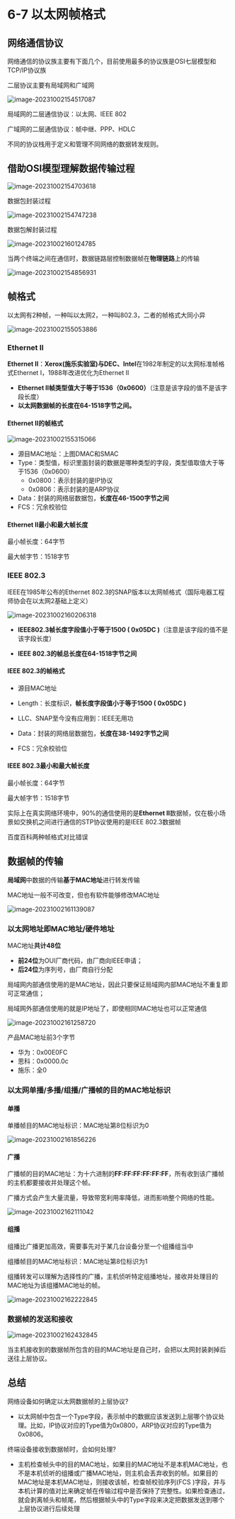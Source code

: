 # 6-7 以太网帧格式

## 网络通信协议

网络通信的协议族主要有下面几个，目前使用最多的协议族是OSI七层模型和TCP/IP协议族

二层协议主要有局域网和广域网

![image-20231002154517087](https://img.yatjay.top/md/image-20231002154517087.png)

局域网的二层通信协议：以太网、IEEE 802

广域网的二层通信协议：帧中继、PPP、HDLC

不同的协议栈用于定义和管理不同网络的数据转发规则。

## 借助OSI模型理解数据传输过程

![image-20231002154703618](https://img.yatjay.top/md/image-20231002154703618.png)

数据包封装过程

![image-20231002154747238](https://img.yatjay.top/md/image-20231002154747238.png)

数据包解封装过程

![image-20231002160124785](https://img.yatjay.top/md/image-20231002160124785.png)

当两个终端之间在通信时，数据链路层控制数据帧在**物理链路**上的传输

![image-20231002154856931](https://img.yatjay.top/md/image-20231002154856931.png)

## 帧格式

以太网有2种帧，一种叫以太网2，一种叫802.3，二者的帧格式大同小异

![image-20231002155053886](https://img.yatjay.top/md/image-20231002155053886.png)

### Ethernet Ⅱ

**Ethernet Ⅱ**：**Xerox(施乐实验室)与DEC、Intel**在1982年制定的以太网标准帧格式Ethernet Ⅰ，1988年改进优化为Ethernet Ⅱ

- **Ethernet Ⅱ帧类型值大于等于1536（0x0600）**（注意是该字段的值不是该字段长度）
- **以太网数据帧的长度在64-1518字节之间。**

#### Ethernet Ⅱ的帧格式

![image-20231002155315066](https://img.yatjay.top/md/image-20231002155315066.png)

- 源目MAC地址：上图DMAC和SMAC
- Type：类型值，标识里面封装的数据是哪种类型的字段，类型值取值大于等于1536（0x0600）
  - 0x0800：表示封装的是IP协议
  - 0x0806：表示封装的是ARP协议
- Data：封装的网络层数据包，**长度在46-1500字节之间**
- FCS：冗余校验位

#### Ethernet Ⅱ最小和最大帧长度

最小帧长度：64字节

最大帧字节：1518字节

### IEEE 802.3

IEEE在1985年公布的Ethernet 802.3的SNAP版本以太网帧格式（国际电器工程师协会在以太网2基础上定义）

![image-20231002160206318](https://img.yatjay.top/md/image-20231002160206318.png)

- **IEEE802.3帧长度字段值小于等于1500 ( 0x05DC )**（注意是该字段的值不是该字段长度）

- **IEEE 802.3的帧总长度在64-1518字节之间**

#### IEEE 802.3的帧格式

- 源目MAC地址
- Length：长度标识，**帧长度字段值小于等于1500 ( 0x05DC )**
- LLC、SNAP至今没有应用到：IEEE无用功

- Data：封装的网络层数据包，**长度在38-1492字节之间**
- FCS：冗余校验位

#### IEEE 802.3最小和最大帧长度

最小帧长度：64字节

最大帧字节：1518字节

实际上在真实网络环境中，90%的通信使用的是**Ethernet Ⅱ**数据帧，仅在极小场景如交换机之间进行通信的STP协议使用的是IEEE 802.3数据帧

百度百科两种帧格式对比错误

## 数据帧的传输

**局域网**中数据的传输**基于MAC地址**进行转发传输

MAC地址一般不可改变，但也有软件能够修改MAC地址

![image-20231002161139087](https://img.yatjay.top/md/image-20231002161139087.png)

### 以太网地址即MAC地址/硬件地址

MAC地址**共计48位**

- **前24位**为OUI厂商代码，由厂商向IEEE申请；
- **后24位**为序列号，由厂商自行分配

局域网内部通信使用的是MAC地址，因此只要保证局域网内部MAC地址不重复即可正常通信；

局域网外部通信使用的就是IP地址了，即使相同MAC地址也可以正常通信

![image-20231002161258720](https://img.yatjay.top/md/image-20231002161258720.png)

产品MAC地址前3个字节

- 华为：0x00E0FC
- 思科：0x0000.0c
- 施乐：全0

### 以太网单播/多播/组播/广播帧的目的MAC地址标识

#### 单播

单播帧目的MAC地址标识：MAC地址第8位标识为0

![image-20231002161856226](https://img.yatjay.top/md/image-20231002161856226.png)

#### 广播

广播帧的目的MAC地址：为十六进制的**FF:FF:FF:FF:FF:FF**，所有收到该广播帧的主机都要接收并处理这个帧。

广播方式会产生大量流量，导致带宽利用率降低，进而影响整个网络的性能。

![image-20231002162111042](https://img.yatjay.top/md/image-20231002162111042.png)

#### 组播

组播比广播更加高效，需要事先对于某几台设备分至一个组播组当中

组播帧目的MAC地址标识：MAC地址第8位标识为1

组播转发可以理解为选择性的广播，主机侦听特定组播地址，接收并处理目的MAC地址为该组播MAC地址的帧。

![image-20231002162222845](https://img.yatjay.top/md/image-20231002162222845.png)

### 数据帧的发送和接收

![image-20231002162432845](https://img.yatjay.top/md/image-20231002162432845.png)

当主机接收到的数据帧所包含的目的MAC地址是自己时，会把以太网封装剥掉后送往上层协议。

## 总结

网络设备如何确定以太网数据帧的上层协议?

- 以太网帧中包含一个Type字段，表示帧中的数据应该发送到上层哪个协议处理。比如，IP协议对应的Type值为0x0800，ARP协议对应的Type值为0x0806。

终端设备接收到数据帧时，会如何处理?

- 主机检查帧头中的目的MAC地址，如果目的MAC地址不是本机MAC地址，也不是本机侦听的组播或广播MAC地址，则主机会丢弃收到的帧。如果目的MAC地址是本机MAC地址，则接收该帧，检查帧校验序列(FCS )字段，并与本机计算的值对比来确定帧在传输过程中是否保持了完整性。如果检查通过，就会剥离帧头和帧尾，然后根据帧头中的Type字段来决定把数据发送到哪个上层协议进行后续处理
